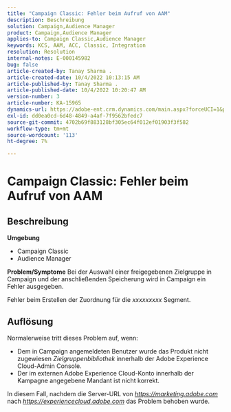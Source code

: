 ```yaml
---
title: "Campaign Classic: Fehler beim Aufruf von AAM"
description: Beschreibung
solution: Campaign,Audience Manager
product: Campaign,Audience Manager
applies-to: Campaign Classic,Audience Manager
keywords: KCS, AAM, ACC, Classic, Integration
resolution: Resolution
internal-notes: E-000145982
bug: false
article-created-by: Tanay Sharma .
article-created-date: 10/4/2022 10:13:15 AM
article-published-by: Tanay Sharma .
article-published-date: 10/4/2022 10:20:47 AM
version-number: 3
article-number: KA-15965
dynamics-url: https://adobe-ent.crm.dynamics.com/main.aspx?forceUCI=1&pagetype=entityrecord&etn=knowledgearticle&id=a5fa2f27-cd43-ed11-bba2-0022480868ff
exl-id: dd0ea0cd-6d48-4849-a4af-7f9562bfedc7
source-git-commit: 4702b69f883128bf305ec64f012ef01903f3f582
workflow-type: tm+mt
source-wordcount: '113'
ht-degree: 7%

---
```


# Campaign Classic: Fehler beim Aufruf von AAM

## Beschreibung

<b>Umgebung</b>
- Campaign Classic
- Audience Manager



<b>Problem/Symptome</b>
Bei der Auswahl einer freigegebenen Zielgruppe in Campaign und der anschließenden Speicherung wird in Campaign ein Fehler ausgegeben.

Fehler beim Erstellen der Zuordnung für die *xxxxxxxxx* Segment.


## Auflösung


Normalerweise tritt dieses Problem auf, wenn:

- Dem in Campaign angemeldeten Benutzer wurde das Produkt nicht zugewiesen *Zielgruppenbibliothek* innerhalb der Adobe Experience Cloud-Admin Console.
- Der im externen Adobe Experience Cloud-Konto innerhalb der Kampagne angegebene Mandant ist nicht korrekt.


In diesem Fall, nachdem die Server-URL von *https://marketing.adobe.com* nach *https://experiencecloud.adobe.com* das Problem behoben wurde.
